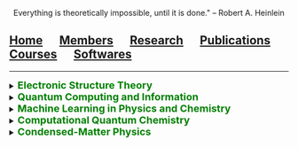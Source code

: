 <p align="center">
  Everything is theoretically impossible, until it is done." – Robert A. Heinlein
</p>

## [Home](index.md)<img src="test_space.png" width="30" height="1">[Members](members.md)<img src="test_space.png" width="30" height="1">[<ins>Research</ins>](research.md)<img src="test_space.png" width="30" height="1">[Publications](publications.md)<img src="test_space.png" width="30" height="1">[Courses](courses.md)<img src="test_space.png" width="30" height="1">[Softwares](softwares.md)

<hr style="solid blue">

<details>
<summary> <b> <font size="4" color="green"> Electronic Structure Theory </font> </b> </summary>
under construction!
</details>


<details>
<summary> <b> <font size="4" color="green">  Quantum Computing and Information </font> </b> </summary>  
under construction!
</details>

<details>
<summary> <b> <font size="4" color="green">  Machine Learning in Physics and Chemistry </font> </b> </summary>  
under construction!
</details>


<details>
<summary> <b> <font size="4" color="green">  Computational Quantum Chemistry </font> </b> </summary>  
under construction!
</details>


<details>
<summary> <b> <font size="4" color="green">  Condensed-Matter Physics </font> </b> </summary>
under construction!
</details>
